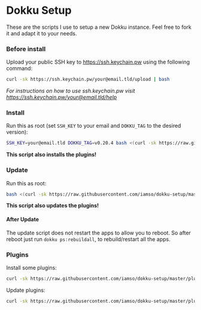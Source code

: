 # Dokku Setup

These are the scripts I use to setup a new Dokku instance. Feel free to fork it and adapt it to your needs.

### Before install
Upload your public SSH key to https://ssh.keychain.pw using the following command:

```bash
curl -sk https://ssh.keychain.pw/your@email.tld/upload | bash
```

*For instructions on how to use ssh.keychain.pw visit https://ssh.keychain.pw/your@email.tld/help*

### Install
Run this as root (set `SSH_KEY` to your email and `DOKKU_TAG` to the desired version):

```bash
SSH_KEY=your@email.tld DOKKU_TAG=v0.20.4 bash <(curl -sk https://raw.githubusercontent.com/iamso/dokku-setup/master/install.sh)
```
**This script also installs the plugins!**

### Update
Run this as root:

```bash
bash <(curl -sk https://raw.githubusercontent.com/iamso/dokku-setup/master/update.sh)
```
**This script also updates the plugins!**

#### After Update

The update script does not restart the apps to allow you to reboot.
So after reboot just run `dokku ps:rebuildall`, to rebuild/restart all the apps.

### Plugins
Install some plugins:

```bash
curl -sk https://raw.githubusercontent.com/iamso/dokku-setup/master/plugins.sh | sudo bash
```

Update plugins:

```bash
curl -sk https://raw.githubusercontent.com/iamso/dokku-setup/master/plugins-update.sh | sudo bash
```
